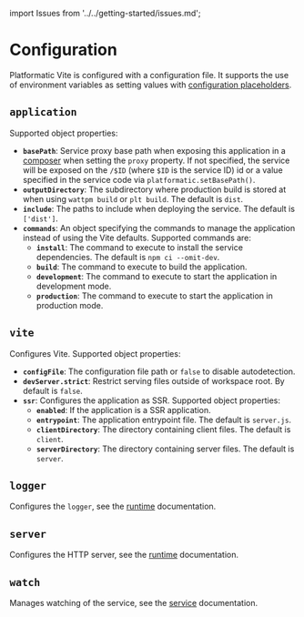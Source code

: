 import Issues from '../../getting-started/issues.md';

# Configuration

Platformatic Vite is configured with a configuration file. It supports the use
of environment variables as setting values with [configuration placeholders](#configuration-placeholders).

## `application`

Supported object properties:

- **`basePath`**: Service proxy base path when exposing this application in a [composer](../../composer/configuration.md) when setting the `proxy` property. If not specified, the service will be exposed on the `/$ID` (where `$ID` is the service ID) id or a value specified in the service code via `platformatic.setBasePath()`.
- **`outputDirectory`**: The subdirectory where production build is stored at when using `wattpm build` or `plt build`. The default is `dist`.
- **`include`**: The paths to include when deploying the service. The default is `['dist']`.
- **`commands`**: An object specifying the commands to manage the application instead of using the Vite defaults. Supported commands are:
  - **`install`**: The command to execute to install the service dependencies. The default is `npm ci --omit-dev`.
  - **`build`**: The command to execute to build the application.
  - **`development`**: The command to execute to start the application in development mode.
  - **`production`**: The command to execute to start the application in production mode.

## `vite`

Configures Vite. Supported object properties:

- **`configFile`**: The configuration file path or `false` to disable autodetection.
- **`devServer.strict`**: Restrict serving files outside of workspace root. By default is `false`.
- **`ssr`**: Configures the application as SSR. Supported object properties:
  - **`enabled`**: If the application is a SSR application.
  - **`entrypoint`**: The application entrypoint file. The default is `server.js`.
  - **`clientDirectory`**: The directory containing client files. The default is `client`.
  - **`serverDirectory`**: The directory containing server files. The default is `server`.

## `logger`

Configures the `logger`, see the [runtime](../../runtime/configuration.md#logger) documentation.

## `server`

Configures the HTTP server, see the [runtime](../../runtime/configuration.md#server) documentation.

## `watch`

Manages watching of the service, see the [service](../../service/configuration.md#watch) documentation.

<Issues />
